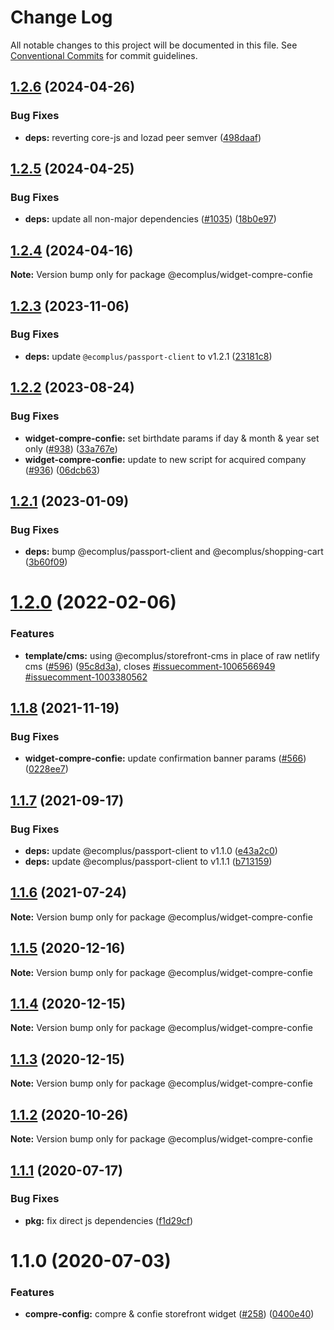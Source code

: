 # Change Log

All notable changes to this project will be documented in this file.
See [Conventional Commits](https://conventionalcommits.org) for commit guidelines.

## [1.2.6](https://github.com/ecomplus/storefront/compare/@ecomplus/widget-compre-confie@1.2.5...@ecomplus/widget-compre-confie@1.2.6) (2024-04-26)

### Bug Fixes

- **deps:** reverting core-js and lozad peer semver ([498daaf](https://github.com/ecomplus/storefront/commit/498daaf7a687eb7b51ce40e19633c8349fedafef))

## [1.2.5](https://github.com/ecomplus/storefront/compare/@ecomplus/widget-compre-confie@1.2.4...@ecomplus/widget-compre-confie@1.2.5) (2024-04-25)

### Bug Fixes

- **deps:** update all non-major dependencies ([#1035](https://github.com/ecomplus/storefront/issues/1035)) ([18b0e97](https://github.com/ecomplus/storefront/commit/18b0e97b454adc8bcc35bc3cb398900e4cc7ee66))

## [1.2.4](https://github.com/ecomplus/storefront/compare/@ecomplus/widget-compre-confie@1.2.3...@ecomplus/widget-compre-confie@1.2.4) (2024-04-16)

**Note:** Version bump only for package @ecomplus/widget-compre-confie

## [1.2.3](https://github.com/ecomplus/storefront/compare/@ecomplus/widget-compre-confie@1.2.2...@ecomplus/widget-compre-confie@1.2.3) (2023-11-06)

### Bug Fixes

- **deps:** update `@ecomplus/passport-client` to v1.2.1 ([23181c8](https://github.com/ecomplus/storefront/commit/23181c85c136e9dd8d54add7cf43186f6811dab2))

## [1.2.2](https://github.com/ecomplus/storefront/compare/@ecomplus/widget-compre-confie@1.2.1...@ecomplus/widget-compre-confie@1.2.2) (2023-08-24)

### Bug Fixes

- **widget-compre-confie:** set birthdate params if day & month & year set only ([#938](https://github.com/ecomplus/storefront/issues/938)) ([33a767e](https://github.com/ecomplus/storefront/commit/33a767e1363fc6ff39df53b3cff26438d713f920))
- **widget-compre-confie:** update to new script for acquired company ([#936](https://github.com/ecomplus/storefront/issues/936)) ([06dcb63](https://github.com/ecomplus/storefront/commit/06dcb63f659ab283e71f0fa3d558a6419de20e99))

## [1.2.1](https://github.com/ecomplus/storefront/compare/@ecomplus/widget-compre-confie@1.2.0...@ecomplus/widget-compre-confie@1.2.1) (2023-01-09)

### Bug Fixes

- **deps:** bump @ecomplus/passport-client and @ecomplus/shopping-cart ([3b60f09](https://github.com/ecomplus/storefront/commit/3b60f098f3fef0621fd045afea47ded663c69967))

# [1.2.0](https://github.com/ecomplus/storefront/compare/@ecomplus/widget-compre-confie@1.1.8...@ecomplus/widget-compre-confie@1.2.0) (2022-02-06)

### Features

- **template/cms:** using @ecomplus/storefront-cms in place of raw netlify cms ([#596](https://github.com/ecomplus/storefront/issues/596)) ([95c8d3a](https://github.com/ecomplus/storefront/commit/95c8d3ab3f73b0b1dff0a1f5f45b5abfb6dddafa)), closes [#issuecomment-1006566949](https://github.com/ecomplus/storefront/issues/issuecomment-1006566949) [#issuecomment-1003380562](https://github.com/ecomplus/storefront/issues/issuecomment-1003380562)

## [1.1.8](https://github.com/ecomplus/storefront/compare/@ecomplus/widget-compre-confie@1.1.7...@ecomplus/widget-compre-confie@1.1.8) (2021-11-19)

### Bug Fixes

- **widget-compre-confie:** update confirmation banner params ([#566](https://github.com/ecomplus/storefront/issues/566)) ([0228ee7](https://github.com/ecomplus/storefront/commit/0228ee75f65f40b68afcb89bb18936e33216c8dd))

## [1.1.7](https://github.com/ecomplus/storefront/compare/@ecomplus/widget-compre-confie@1.1.6...@ecomplus/widget-compre-confie@1.1.7) (2021-09-17)

### Bug Fixes

- **deps:** update @ecomplus/passport-client to v1.1.0 ([e43a2c0](https://github.com/ecomplus/storefront/commit/e43a2c09cb059ecb1a14b532ab5251be86739008))
- **deps:** update @ecomplus/passport-client to v1.1.1 ([b713159](https://github.com/ecomplus/storefront/commit/b7131596a14556ca53c4608a234ace3b12b39943))

## [1.1.6](https://github.com/ecomplus/storefront/compare/@ecomplus/widget-compre-confie@1.1.5...@ecomplus/widget-compre-confie@1.1.6) (2021-07-24)

**Note:** Version bump only for package @ecomplus/widget-compre-confie

## [1.1.5](https://github.com/ecomplus/storefront/compare/@ecomplus/widget-compre-confie@1.1.4...@ecomplus/widget-compre-confie@1.1.5) (2020-12-16)

**Note:** Version bump only for package @ecomplus/widget-compre-confie

## [1.1.4](https://github.com/ecomplus/storefront/compare/@ecomplus/widget-compre-confie@1.1.3...@ecomplus/widget-compre-confie@1.1.4) (2020-12-15)

**Note:** Version bump only for package @ecomplus/widget-compre-confie

## [1.1.3](https://github.com/ecomplus/storefront/compare/@ecomplus/widget-compre-confie@1.1.2...@ecomplus/widget-compre-confie@1.1.3) (2020-12-15)

**Note:** Version bump only for package @ecomplus/widget-compre-confie

## [1.1.2](https://github.com/ecomplus/storefront/compare/@ecomplus/widget-compre-confie@1.1.1...@ecomplus/widget-compre-confie@1.1.2) (2020-10-26)

**Note:** Version bump only for package @ecomplus/widget-compre-confie

## [1.1.1](https://github.com/ecomplus/storefront/compare/@ecomplus/widget-compre-confie@1.1.0...@ecomplus/widget-compre-confie@1.1.1) (2020-07-17)

### Bug Fixes

- **pkg:** fix direct js dependencies ([f1d29cf](https://github.com/ecomplus/storefront/commit/f1d29cfb90df8393c5ff2f82e74f043594e3f08f))

# 1.1.0 (2020-07-03)

### Features

- **compre-config:** compre & confie storefront widget ([#258](https://github.com/ecomplus/storefront/issues/258)) ([0400e40](https://github.com/ecomplus/storefront/commit/0400e40231604a5ffc8ae22fefa67ae3cc034bae))
